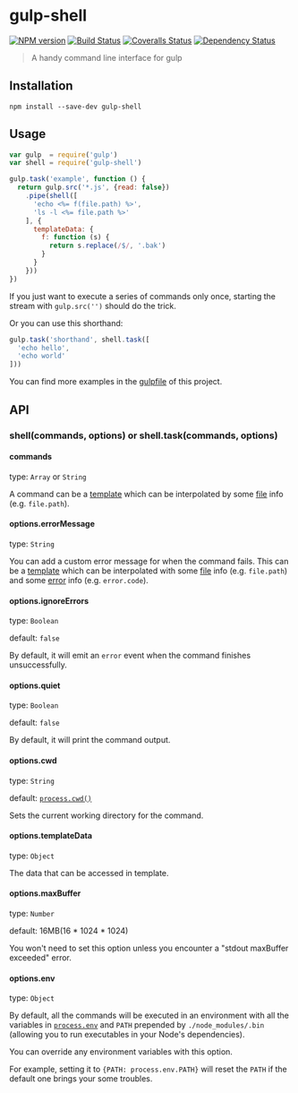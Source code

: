 # gulp-shell

[![NPM version][npm-image]][npm-url]
[![Build Status][travis-image]][travis-url]
[![Coveralls Status][coveralls-image]][coveralls-url]
[![Dependency Status][david-dm-image]][david-dm-url]

[npm-url]:         https://badge.fury.io/js/gulp-shell
[npm-image]:       https://badge.fury.io/js/gulp-shell.png
[travis-url]:      https://travis-ci.org/sun-zheng-an/gulp-shell
[travis-image]:    https://travis-ci.org/sun-zheng-an/gulp-shell.png?branch=master
[coveralls-url]:   https://coveralls.io/r/sun-zheng-an/gulp-shell
[coveralls-image]: https://coveralls.io/repos/sun-zheng-an/gulp-shell/badge.png?branch=master
[david-dm-url]:    https://david-dm.org/sun-zheng-an/gulp-shell
[david-dm-image]:  https://david-dm.org/sun-zheng-an/gulp-shell.png?theme=shields.io

> A handy command line interface for gulp

## Installation

```shell
npm install --save-dev gulp-shell
```

## Usage

```js
var gulp  = require('gulp')
var shell = require('gulp-shell')

gulp.task('example', function () {
  return gulp.src('*.js', {read: false})
    .pipe(shell([
      'echo <%= f(file.path) %>',
      'ls -l <%= file.path %>'
    ], {
      templateData: {
        f: function (s) {
          return s.replace(/$/, '.bak')
        }
      }
    }))
})
```

If you just want to execute a series of commands only once, starting the stream with `gulp.src('')` should do the trick.

Or you can use this shorthand:

```js
gulp.task('shorthand', shell.task([
  'echo hello',
  'echo world'
]))
```

You can find more examples in the [gulpfile][] of this project.

[gulpfile]: https://github.com/sun-zheng-an/gulp-shell/blob/master/gulpfile.js

## API

### shell(commands, options) or shell.task(commands, options)

#### commands

type: `Array` or `String`

A command can be a [template][] which can be interpolated by some [file][] info (e.g. `file.path`).

[template]: http://lodash.com/docs#template
[file]:     https://github.com/wearefractal/vinyl

#### options.errorMessage

type: `String`

You can add a custom error message for when the command fails.  This can be a [template][] which can be interpolated with some [file][] info (e.g. `file.path`) and some [error][] info (e.g. `error.code`).

[error]: http://nodejs.org/api/child_process.html#child_process_child_process_exec_command_options_callback

#### options.ignoreErrors

type: `Boolean`

default: `false`

By default, it will emit an `error` event when the command finishes unsuccessfully.

#### options.quiet

type: `Boolean`

default: `false`

By default, it will print the command output.

#### options.cwd

type: `String`

default: [`process.cwd()`](http://nodejs.org/api/process.html#process_process_cwd)

Sets the current working directory for the command.

#### options.templateData

type: `Object`

The data that can be accessed in template.

#### options.maxBuffer

type: `Number`

default: 16MB(16 * 1024 * 1024)

You won't need to set this option unless you encounter a "stdout maxBuffer exceeded" error.

#### options.env

type: `Object`

By default, all the commands will be executed in an environment with all the variables in [`process.env`](http://nodejs.org/api/process.html#process_process_env) and `PATH` prepended by `./node_modules/.bin` (allowing you to run executables in your Node's dependencies).

You can override any environment variables with this option.

For example, setting it to `{PATH: process.env.PATH}` will reset the `PATH` if the default one brings your some troubles.
